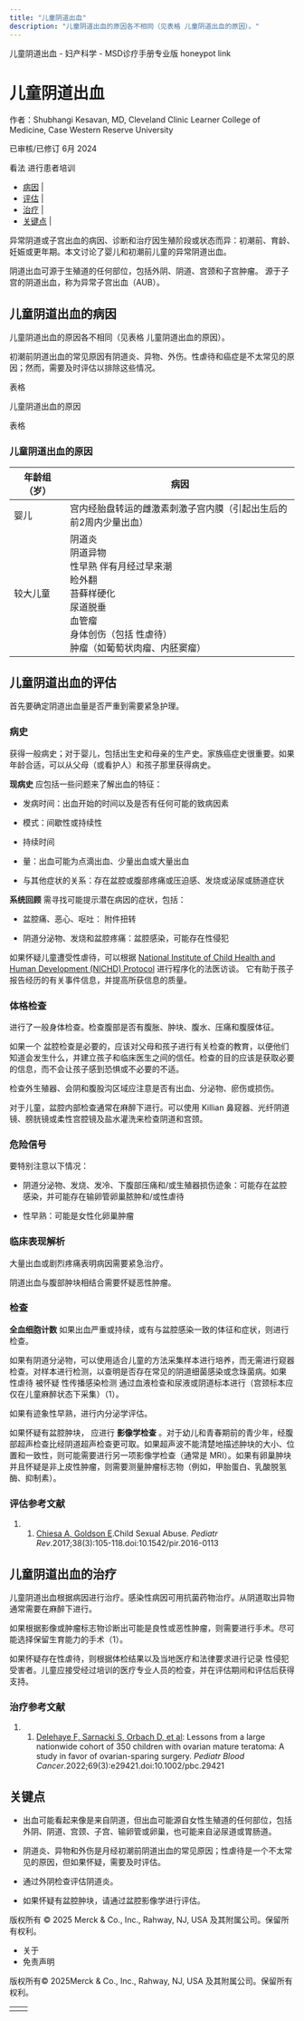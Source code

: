 ```yaml
---
title: "儿童阴道出血"
description: "儿童阴道出血的原因各不相同（见表格 儿童阴道出血的原因）。"
---
```


﻿儿童阴道出血 \- 妇产科学 \- MSD诊疗手册专业版 honeypot link

# 儿童阴道出血

作者：Shubhangi Kesavan, MD, Cleveland Clinic Learner College of Medicine, Case Western Reserve University

已审核/已修订 6月 2024

看法 进行患者培训

- [病因](#病因_v91503757_zh) \|
- [评估](#评估_v91503764_zh) \|
- [治疗](#治疗_v91503827_zh) \|
- [关键点](#关键点_v91503841_zh) \|

异常阴道或子宫出血的病因、诊断和治疗因生殖阶段或状态而异：初潮前、育龄、妊娠或更年期。本文讨论了婴儿和初潮前儿童的异常阴道出血。

阴道出血可源于生殖道的任何部位，包括外阴、阴道、宫颈和子宫肿瘤。 源于子宫的阴道出血，称为异常子宫出血（AUB）。

## 儿童阴道出血的病因

儿童阴道出血的原因各不相同（见表格 儿童阴道出血的原因）。

初潮前阴道出血的常见原因有阴道炎、异物、外伤。性虐待和癌症是不太常见的原因；然而，需要及时评估以排除这些情况。

表格

儿童阴道出血的原因

表格

### 儿童阴道出血的原因

| 年龄组（岁） | 病因 |
| --- | --- |
| 婴儿 | 宫内经胎盘转运的雌激素刺激子宫内膜（引起出生后的前2周内少量出血） |
| 较大儿童 | 阴道炎<br>阴道异物<br>性早熟 伴有月经过早来潮<br>睑外翻<br>苔藓样硬化<br>尿道脱垂<br>血管瘤<br>身体创伤（包括 性虐待）<br>肿瘤（如葡萄状肉瘤、内胚窦瘤） |

## 儿童阴道出血的评估

首先要确定阴道出血量是否严重到需要紧急护理。

### 病史

获得一般病史；对于婴儿，包括出生史和母亲的生产史。家族癌症史很重要。如果年龄合适，可以从父母（或看护人）和孩子那里获得病史。

**现病史** 应包括一些问题来了解出血的特征：

- 发病时间：出血开始的时间以及是否有任何可能的致病因素

- 模式：间歇性或持续性

- 持续时间

- 量：出血可能为点滴出血、少量出血或大量出血

- 与其他症状的关系：存在盆腔或腹部疼痛或压迫感、发烧或泌尿或肠道症状


**系统回顾** 需寻找可能提示潜在病因的症状，包括：

- 盆腔痛、恶心、呕吐： 附件扭转

- 阴道分泌物、发烧和盆腔疼痛：盆腔感染，可能存在性侵犯


如果怀疑儿童遭受性虐待，可以根据 [National Institute of Child Health and Human Development (NICHD) Protocol](https://www.ncbi.nlm.nih.gov/pmc/articles/PMC2180422/) 进行程序化的法医访谈。 它有助于孩子报告经历的有关事件信息，并提高所获信息的质量。

### 体格检查

进行了一般身体检查。检查腹部是否有腹胀、肿块、腹水、压痛和腹膜体征。

如果一个 盆腔检查是必要的，应该对父母和孩子进行有关检查的教育，以便他们知道会发生什么，并建立孩子和临床医生之间的信任。检查的目的应该是获取必要的信息，而不会让孩子感到恐惧或不必要的不适。

检查外生殖器、会阴和腹股沟区域应注意是否有出血、分泌物、瘀伤或损伤。

对于儿童，盆腔内部检查通常在麻醉下进行。可以使用 Killian 鼻窥器、光纤阴道镜、膀胱镜或柔性宫腔镜及盐水灌洗来检查阴道和宫颈。

### 危险信号

要特别注意以下情况：

- 阴道分泌物、发烧、发冷、下腹部压痛和/或生殖器损伤迹象：可能存在盆腔感染，并可能存在输卵管卵巢脓肿和/或性虐待

- 性早熟：可能是女性化卵巢肿瘤


### 临床表现解析

大量出血或剧烈疼痛表明病因需要紧急治疗。

阴道出血与腹部肿块相结合需要怀疑恶性肿瘤。

### 检查

**全血细胞计数** 如果出血严重或持续，或有与盆腔感染一致的体征和症状，则进行检查。

如果有阴道分泌物，可以使用适合儿童的方法采集样本进行培养，而无需进行窥器检查。对样本进行检测，以查明是否存在常见的阴道细菌感染或念珠菌病。如果 性虐待 被怀疑 性传播感染检测 通过血液检查和尿液或阴道标本进行（宫颈标本应仅在儿童麻醉状态下采集）（1）。

如果有迹象性早熟，进行内分泌学评估。

如果怀疑有盆腔肿块， 应进行 **影像学检查** 。对于幼儿和青春期前的青少年，经腹部超声检查比经阴道超声检查更可取。如果超声波不能清楚地描述肿块的大小、位置和一致性，则可能需要进行另一项影像学检查（通常是 MRI）。如果有卵巢肿块并且怀疑是非上皮性肿瘤，则需要测量肿瘤标志物（例如，甲胎蛋白、乳酸脱氢酶、抑制素）。

### 评估参考文献

1. 1. [Chiesa A, Goldson E](https://pubmed.ncbi.nlm.nih.gov/28250071/).Child Sexual Abuse. _Pediatr Rev_.2017;38(3):105-118.doi:10.1542/pir.2016-0113


## 儿童阴道出血的治疗

儿童阴道出血根据病因进行治疗。感染性病因可用抗菌药物治疗。从阴道取出异物通常需要在麻醉下进行。

如果根据影像或肿瘤标志物诊断出可能是良性或恶性肿瘤，则需要进行手术。尽可能选择保留生育能力的手术（1）。

如果怀疑存在性虐待，则根据体检结果以及当地医疗和法律要求进行记录 性侵犯受害者。儿童应接受经过培训的医疗专业人员的检查，并在评估期间和评估后获得支持。

### 治疗参考文献

1. 1. [Delehaye F, Sarnacki S, Orbach D, et al](https://pubmed.ncbi.nlm.nih.gov/34842332/): Lessons from a large nationwide cohort of 350 children with ovarian mature teratoma: A study in favor of ovarian-sparing surgery. _Pediatr Blood Cancer_.2022;69(3):e29421.doi:10.1002/pbc.29421


## 关键点

- 出血可能看起来像是来自阴道，但出血可能源自女性生殖道的任何部位，包括外阴、阴道、宫颈、子宫、输卵管或卵巢，也可能来自泌尿道或胃肠道。

- 阴道炎、异物和外伤是月经初潮前阴道出血的常见原因；性虐待是一个不太常见的原因，但如果怀疑，需要及时评估。

- 通过外阴检查评估阴道炎。

- 如果怀疑有盆腔肿块，请通过盆腔影像学进行评估。




版权所有 © 2025
Merck & Co., Inc., Rahway, NJ, USA 及其附属公司。保留所有权利。

- 关于
- 免责声明

版权所有© 2025Merck & Co., Inc., Rahway, NJ, USA 及其附属公司。保留所有权利。

|     |     |
| --- | --- |
|  |  |